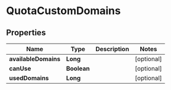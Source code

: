 

# QuotaCustomDomains


## Properties

| Name | Type | Description | Notes |
|------------ | ------------- | ------------- | -------------|
|**availableDomains** | **Long** |  |  [optional] |
|**canUse** | **Boolean** |  |  [optional] |
|**usedDomains** | **Long** |  |  [optional] |



